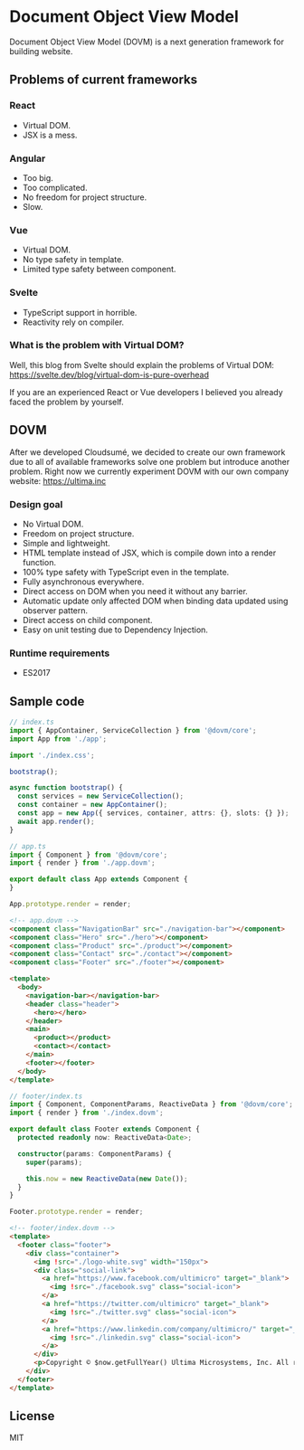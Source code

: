 # Document Object View Model

Document Object View Model (DOVM) is a next generation framework for building website.

## Problems of current frameworks

### React

- Virtual DOM.
- JSX is a mess.

### Angular

- Too big.
- Too complicated.
- No freedom for project structure.
- Slow.

### Vue

- Virtual DOM.
- No type safety in template.
- Limited type safety between component.

### Svelte

- TypeScript support in horrible.
- Reactivity rely on compiler.

### What is the problem with Virtual DOM?

Well, this blog from Svelte should explain the problems of Virtual DOM: https://svelte.dev/blog/virtual-dom-is-pure-overhead

If you are an experienced React or Vue developers I believed you already faced the problem by yourself.

## DOVM

After we developed Cloudsumé, we decided to create our own framework due to all of available frameworks solve one problem but introduce another problem. Right now we currently experiment DOVM with our own company website: https://ultima.inc

### Design goal

- No Virtual DOM.
- Freedom on project structure.
- Simple and lightweight.
- HTML template instead of JSX, which is compile down into a render function.
- 100% type safety with TypeScript even in the template.
- Fully asynchronous everywhere.
- Direct access on DOM when you need it without any barrier.
- Automatic update only affected DOM when binding data updated using observer pattern.
- Direct access on child component.
- Easy on unit testing due to Dependency Injection.

### Runtime requirements

- ES2017

## Sample code

```ts
// index.ts
import { AppContainer, ServiceCollection } from '@dovm/core';
import App from './app';

import './index.css';

bootstrap();

async function bootstrap() {
  const services = new ServiceCollection();
  const container = new AppContainer();
  const app = new App({ services, container, attrs: {}, slots: {} });
  await app.render();
}
```

```ts
// app.ts
import { Component } from '@dovm/core';
import { render } from './app.dovm';

export default class App extends Component {
}

App.prototype.render = render;
```

```html
<!-- app.dovm -->
<component class="NavigationBar" src="./navigation-bar"></component>
<component class="Hero" src="./hero"></component>
<component class="Product" src="./product"></component>
<component class="Contact" src="./contact"></component>
<component class="Footer" src="./footer"></component>

<template>
  <body>
    <navigation-bar></navigation-bar>
    <header class="header">
      <hero></hero>
    </header>
    <main>
      <product></product>
      <contact></contact>
    </main>
    <footer></footer>
  </body>
</template>
```

```ts
// footer/index.ts
import { Component, ComponentParams, ReactiveData } from '@dovm/core';
import { render } from './index.dovm';

export default class Footer extends Component {
  protected readonly now: ReactiveData<Date>;

  constructor(params: ComponentParams) {
    super(params);

    this.now = new ReactiveData(new Date());
  }
}

Footer.prototype.render = render;
```

```html
<!-- footer/index.dovm -->
<template>
  <footer class="footer">
    <div class="container">
      <img !src="./logo-white.svg" width="150px">
      <div class="social-link">
        <a href="https://www.facebook.com/ultimicro" target="_blank">
          <img !src="./facebook.svg" class="social-icon">
        </a>
        <a href="https://twitter.com/ultimicro" target="_blank">
          <img !src="./twitter.svg" class="social-icon">
        </a>
        <a href="https://www.linkedin.com/company/ultimicro/" target="_blank">
          <img !src="./linkedin.svg" class="social-icon">
        </a>
      </div>
      <p>Copyright © $now.getFullYear() Ultima Microsystems, Inc. All rights reserved.</p>
    </div>
  </footer>
</template>
```

## License

MIT
